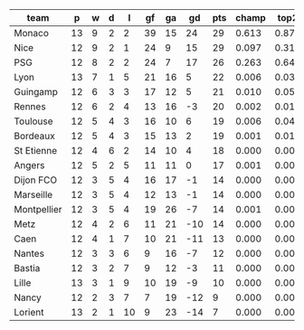 |    team     | p  | w | d | l  | gf | ga | gd  | pts | champ | top2  | top3  | top4  |  5-7  | bot4  | bot3  | bot2  |
|-------------|----|---|---|----|----|----|-----|-----|-------|-------|-------|-------|-------|-------|-------|-------|
| Monaco      | 13 | 9 | 2 |  2 | 39 | 15 |  24 |  29 | 0.613 | 0.871 | 0.957 | 0.982 | 0.017 | 0.000 | 0.000 | 0.000|
| Nice        | 12 | 9 | 2 |  1 | 24 |  9 |  15 |  29 | 0.097 | 0.310 | 0.611 | 0.771 | 0.180 | 0.000 | 0.000 | 0.000|
| PSG         | 12 | 8 | 2 |  2 | 24 |  7 |  17 |  26 | 0.263 | 0.642 | 0.837 | 0.918 | 0.070 | 0.000 | 0.000 | 0.000|
| Lyon        | 13 | 7 | 1 |  5 | 21 | 16 |   5 |  22 | 0.006 | 0.036 | 0.115 | 0.245 | 0.357 | 0.011 | 0.005 | 0.002|
| Guingamp    | 12 | 6 | 3 |  3 | 17 | 12 |   5 |  21 | 0.010 | 0.056 | 0.158 | 0.306 | 0.365 | 0.007 | 0.002 | 0.001|
| Rennes      | 12 | 6 | 2 |  4 | 13 | 16 |  -3 |  20 | 0.002 | 0.014 | 0.055 | 0.127 | 0.294 | 0.030 | 0.015 | 0.006|
| Toulouse    | 12 | 5 | 4 |  3 | 16 | 10 |   6 |  19 | 0.006 | 0.040 | 0.130 | 0.270 | 0.358 | 0.010 | 0.006 | 0.002|
| Bordeaux    | 12 | 5 | 4 |  3 | 15 | 13 |   2 |  19 | 0.001 | 0.010 | 0.040 | 0.099 | 0.269 | 0.043 | 0.022 | 0.009|
| St Etienne  | 12 | 4 | 6 |  2 | 14 | 10 |   4 |  18 | 0.000 | 0.006 | 0.025 | 0.071 | 0.218 | 0.065 | 0.035 | 0.017|
| Angers      | 12 | 5 | 2 |  5 | 11 | 11 |   0 |  17 | 0.001 | 0.004 | 0.020 | 0.056 | 0.199 | 0.086 | 0.051 | 0.023|
| Dijon FCO   | 12 | 3 | 5 |  4 | 16 | 17 |  -1 |  14 | 0.000 | 0.002 | 0.010 | 0.028 | 0.129 | 0.155 | 0.097 | 0.052|
| Marseille   | 12 | 3 | 5 |  4 | 12 | 13 |  -1 |  14 | 0.000 | 0.001 | 0.007 | 0.021 | 0.109 | 0.177 | 0.111 | 0.059|
| Montpellier | 12 | 3 | 5 |  4 | 19 | 26 |  -7 |  14 | 0.001 | 0.007 | 0.027 | 0.071 | 0.215 | 0.071 | 0.044 | 0.021|
| Metz        | 12 | 4 | 2 |  6 | 11 | 21 | -10 |  14 | 0.000 | 0.001 | 0.005 | 0.015 | 0.075 | 0.245 | 0.164 | 0.095|
| Caen        | 12 | 4 | 1 |  7 | 10 | 21 | -11 |  13 | 0.000 | 0.000 | 0.002 | 0.009 | 0.062 | 0.283 | 0.192 | 0.112|
| Nantes      | 12 | 3 | 3 |  6 |  9 | 16 |  -7 |  12 | 0.000 | 0.000 | 0.001 | 0.004 | 0.032 | 0.409 | 0.294 | 0.181|
| Bastia      | 12 | 3 | 2 |  7 |  9 | 12 |  -3 |  11 | 0.000 | 0.000 | 0.001 | 0.003 | 0.026 | 0.448 | 0.334 | 0.212|
| Lille       | 13 | 3 | 1 |  9 | 10 | 19 |  -9 |  10 | 0.000 | 0.000 | 0.000 | 0.001 | 0.012 | 0.569 | 0.445 | 0.302|
| Nancy       | 12 | 2 | 3 |  7 |  7 | 19 | -12 |   9 | 0.000 | 0.000 | 0.000 | 0.001 | 0.012 | 0.594 | 0.482 | 0.342|
| Lorient     | 13 | 2 | 1 | 10 |  9 | 23 | -14 |   7 | 0.000 | 0.000 | 0.000 | 0.000 | 0.003 | 0.795 | 0.700 | 0.565|
